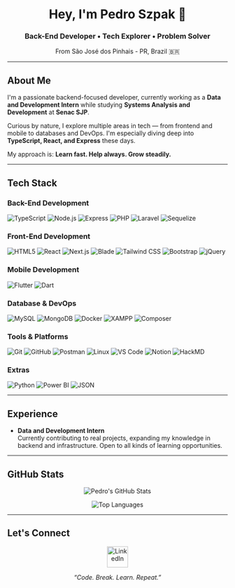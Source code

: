 <h1 align="center">Hey, I'm Pedro Szpak 👋</h1>
<h3 align="center">Back-End Developer • Tech Explorer • Problem Solver</h3>
<p align="center">From São José dos Pinhais - PR, Brazil 🇧🇷</p>

---

##  About Me

I'm a passionate backend-focused developer, currently working as a **Data and Development Intern** while studying **Systems Analysis and Development** at **Senac SJP**.

Curious by nature, I explore multiple areas in tech — from frontend and mobile to databases and DevOps. I'm especially diving deep into **TypeScript, React, and Express** these days.

My approach is: **Learn fast. Help always. Grow steadily.**

---

##  Tech Stack

### Back-End Development
![TypeScript](https://img.shields.io/badge/TypeScript-3178C6?style=flat&logo=typescript&logoColor=white)
![Node.js](https://img.shields.io/badge/Node.js-339933?style=flat&logo=node.js&logoColor=white)
![Express](https://img.shields.io/badge/Express.js-000000?style=flat&logo=express&logoColor=white)
![PHP](https://img.shields.io/badge/PHP-777BB4?style=flat&logo=php&logoColor=white)
![Laravel](https://img.shields.io/badge/Laravel-FF2D20?style=flat&logo=laravel&logoColor=white)
![Sequelize](https://img.shields.io/badge/Sequelize-52B0E7?style=flat&logo=sequelize&logoColor=white)

###  Front-End Development
![HTML5](https://img.shields.io/badge/HTML5-E34F26?style=flat&logo=html5&logoColor=white)
![React](https://img.shields.io/badge/React-20232A?style=flat&logo=react&logoColor=61DAFB)
![Next.js](https://img.shields.io/badge/Next.js-000000?style=flat&logo=nextdotjs&logoColor=white)
![Blade](https://img.shields.io/badge/Blade-FF2D20?style=flat&logo=laravel&logoColor=white)
![Tailwind CSS](https://img.shields.io/badge/Tailwind-06B6D4?style=flat&logo=tailwind-css&logoColor=white)
![Bootstrap](https://img.shields.io/badge/Bootstrap-7952B3?style=flat&logo=bootstrap&logoColor=white)
![jQuery](https://img.shields.io/badge/jQuery-0769AD?style=flat&logo=jquery&logoColor=white)

###  Mobile Development
![Flutter](https://img.shields.io/badge/Flutter-02569B?style=flat&logo=flutter&logoColor=white)
![Dart](https://img.shields.io/badge/Dart-0175C2?style=flat&logo=dart&logoColor=white)

###  Database & DevOps
![MySQL](https://img.shields.io/badge/MySQL-4479A1?style=flat&logo=mysql&logoColor=white)
![MongoDB](https://img.shields.io/badge/MongoDB-47A248?style=flat&logo=mongodb&logoColor=white)
![Docker](https://img.shields.io/badge/Docker-2496ED?style=flat&logo=docker&logoColor=white)
![XAMPP](https://img.shields.io/badge/XAMPP-FB7A24?style=flat&logo=xampp&logoColor=white)
![Composer](https://img.shields.io/badge/Composer-885630?style=flat&logo=composer&logoColor=white)

###  Tools & Platforms
![Git](https://img.shields.io/badge/Git-F05032?style=flat&logo=git&logoColor=white)
![GitHub](https://img.shields.io/badge/GitHub-181717?style=flat&logo=github&logoColor=white)
![Postman](https://img.shields.io/badge/Postman-FF6C37?style=flat&logo=postman&logoColor=white)
![Linux](https://img.shields.io/badge/Linux-FCC624?style=flat&logo=linux&logoColor=black)
![VS Code](https://img.shields.io/badge/VS--Code-007ACC?style=flat&logo=visual-studio-code&logoColor=white)
![Notion](https://img.shields.io/badge/Notion-000000?style=flat&logo=notion&logoColor=white)
![HackMD](https://img.shields.io/badge/HackMD-1283C4?style=flat&logo=hackmd&logoColor=white)

###  Extras
![Python](https://img.shields.io/badge/Python-3776AB?style=flat&logo=python&logoColor=white)
![Power BI](https://img.shields.io/badge/PowerBI-F2C811?style=flat&logo=powerbi&logoColor=black)
![JSON](https://img.shields.io/badge/JSON-000000?style=flat&logo=json&logoColor=white)

---

##  Experience

- **Data and Development Intern**  
Currently contributing to real projects, expanding my knowledge in backend and infrastructure. Open to all kinds of learning opportunities.

---

##  GitHub Stats

<p align="center">
  <img src="https://github-readme-stats.vercel.app/api?username=PeSzpak&show_icons=true&theme=tokyonight" alt="Pedro's GitHub Stats" />
</p>
<p align="center">
  <img src="https://github-readme-stats.vercel.app/api/top-langs/?username=PeSzpak&layout=compact&theme=tokyonight" alt="Top Languages" />
</p>

---

##  Let's Connect

<div align="center">
  <a href="https://www.linkedin.com/in/pedro-szpak04" target="_blank">
    <img src="https://skillicons.dev/icons?i=linkedin" height="48" alt="LinkedIn" />
  </a>
  <br/>
</div>


<p align="center"><i>“Code. Break. Learn. Repeat.”</i></p>
